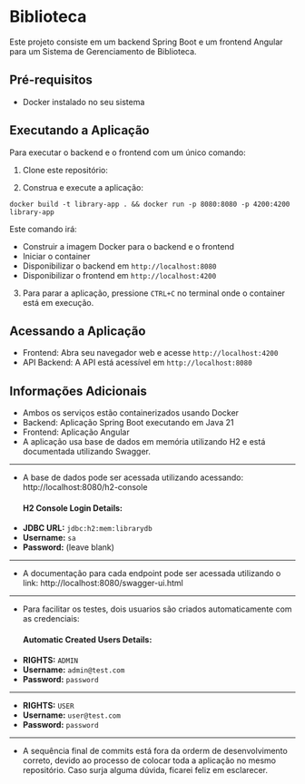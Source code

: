 # Biblioteca

Este projeto consiste em um backend Spring Boot e um frontend Angular para um Sistema de Gerenciamento de Biblioteca.

## Pré-requisitos

- Docker instalado no seu sistema

## Executando a Aplicação

Para executar o backend e o frontend com um único comando:

1. Clone este repositório:

2. Construa e execute a aplicação:
   
`docker build -t library-app . && docker run -p 8080:8080 -p 4200:4200 library-app`

Este comando irá:
- Construir a imagem Docker para o backend e o frontend
- Iniciar o container
- Disponibilizar o backend em `http://localhost:8080`
- Disponibilizar o frontend em `http://localhost:4200`

3. Para parar a aplicação, pressione `CTRL+C` no terminal onde o container está em execução.

## Acessando a Aplicação

- Frontend: Abra seu navegador web e acesse `http://localhost:4200`
- API Backend: A API está acessível em `http://localhost:8080`

## Informações Adicionais

- Ambos os serviços estão containerizados usando Docker
- Backend: Aplicação Spring Boot executando em Java 21
- Frontend: Aplicação Angular
- A aplicação usa base de dados em memória utilizando H2 e está documentada utilizando Swagger.
_________________________________________________
- A base de dados pode ser acessada utilizando acessando: http://localhost:8080/h2-console
  #### H2 Console Login Details:
- **JDBC URL:** `jdbc:h2:mem:librarydb`
- **Username:** `sa`
- **Password:** (leave blank)
_________________________________________________
- A documentação para cada endpoint pode ser acessada utilizando o link: http://localhost:8080/swagger-ui.html
_________________________________________________
- Para facilitar os testes, dois usuarios são criados automaticamente com as credenciais:
  #### Automatic Created Users Details:
- **RIGHTS:** `ADMIN`
- **Username:** `admin@test.com`
- **Password:** `password`
_________________________________________________
- **RIGHTS:** `USER`
- **Username:** `user@test.com`
- **Password:** `password`
_________________________________________________

- A sequência final de commits está fora da orderm de desenvolvimento correto, devido ao processo de colocar toda a aplicação no mesmo repositório.
Caso surja alguma dúvida, ficarei feliz em esclarecer.
  



